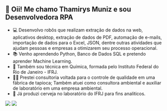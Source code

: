 ## 👋 Oii! Me chamo Thamirys Muniz e sou Desenvolvedora RPA
- 💻 Desenvolvo robôs que realizam extração de dados na web, aplicativos desktop, extração de dados de PDF, automação de e-mails, importação de dados para o Excel, JSON, dentre outras atividades que ajudam pessoas e empresas a otimizarem seu processo operacional.
- 📚 Venho aprendendo Python, Banco de Dados SQL e pretendo aprender Machine Learning.
- 🧪 Também sou técnica em Química, formada pelo Instituto Federal do Rio de Janeiro - IFRJ.
- 👩‍🔬 Prestei consultoria voltada para o controle de qualidade em uma fábrica de tapioca; Também atuei como consultora ambiental e auxiliar de laboratório em uma empresa ambiental.
- 🍺 Já produzi cerveja no laboratório do IFRJ para fins analíticos.
<div> 
<a href="https://www.linkedin.com/in/thamirys-muniz-barcelos-2024601b3/"_blank"><img src="https://img.shields.io/badge/Gmail-D14836?style=for-the-badge&logo=gmail&logoColor=white" target="_blank"></a>
<a href="mailto:thamirys.muniz97@gmail.com" target="_blank"><img src="https://img.shields.io/badge/LinkedIn-0077B5?style=for-the-badge&logo=linkedin&logoColor=white" target="_blank"></a>
</div>
